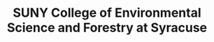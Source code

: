 ---
layout: repo
title: "SUNY College of Environmental Science and Forestry at Syracuse"
id: 22721
permalink: repos/22721/
---